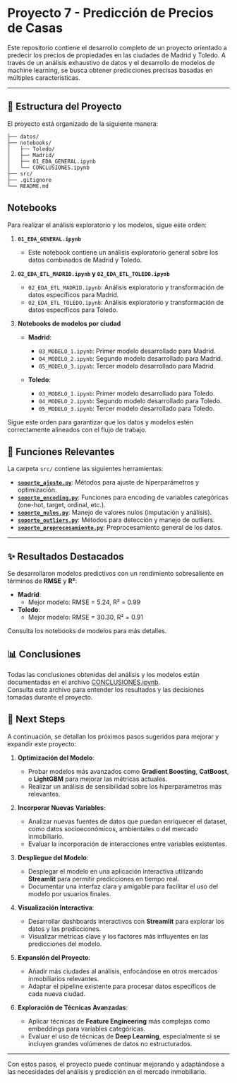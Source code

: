 # Proyecto 7 - Predicción de Precios de Casas

Este repositorio contiene el desarrollo completo de un proyecto orientado a predecir los precios de propiedades en las ciudades de Madrid y Toledo. A través de un análisis exhaustivo de datos y el desarrollo de modelos de machine learning, se busca obtener predicciones precisas basadas en múltiples características.

---

## 📂 Estructura del Proyecto

El proyecto está organizado de la siguiente manera:
````
├── datos/
├── notebooks/
│   ├── Toledo/
│   ├── Madrid/
│   ├── 01_EDA_GENERAL.ipynb
│   └── CONCLUSIONES.ipynb
├── src/
├── .gitignore
└── README.md
  ````
## Notebooks

Para realizar el análisis exploratorio y los modelos, sigue este orden:

1. **`01_EDA_GENERAL.ipynb`**  
   - Este notebook contiene un análisis exploratorio general sobre los datos combinados de Madrid y Toledo.

2. **`02_EDA_ETL_MADRID.ipynb` y `02_EDA_ETL_TOLEDO.ipynb`**  
   - `02_EDA_ETL_MADRID.ipynb`: Análisis exploratorio y transformación de datos específicos para Madrid.  
   - `02_EDA_ETL_TOLEDO.ipynb`: Análisis exploratorio y transformación de datos específicos para Toledo.

3. **Notebooks de modelos por ciudad**  
   - **Madrid**:
     - `03_MODELO_1.ipynb`: Primer modelo desarrollado para Madrid.  
     - `04_MODELO_2.ipynb`: Segundo modelo desarrollado para Madrid.  
     - `05_MODELO_3.ipynb`: Tercer modelo desarrollado para Madrid.  

   - **Toledo**:
     - `03_MODELO_1.ipynb`: Primer modelo desarrollado para Toledo.  
     - `04_MODELO_2.ipynb`: Segundo modelo desarrollado para Toledo.  
     - `05_MODELO_3.ipynb`: Tercer modelo desarrollado para Toledo.  

Sigue este orden para garantizar que los datos y modelos estén correctamente alineados con el flujo de trabajo.

## 🔧 Funciones Relevantes

La carpeta `src/` contiene las siguientes herramientas:

- **[`soporte_ajuste.py`](./src/soporte_ajuste.py)**: Métodos para ajuste de hiperparámetros y optimización.
- **[`soporte_encoding.py`](./src/soporte_encoding.py)**: Funciones para encoding de variables categóricas (one-hot, target, ordinal, etc.).
- **[`soporte_nulos.py`](./src/soporte_nulos.py)**: Manejo de valores nulos (imputación y análisis).
- **[`soporte_outliers.py`](./src/soporte_outliers.py)**: Métodos para detección y manejo de outliers.
- **[`soporte_preprocesamiento.py`](./src/soporte_preprocesamiento.py)**: Preprocesamiento general de los datos.

---

## ✨ Resultados Destacados

Se desarrollaron modelos predictivos con un rendimiento sobresaliente en términos de **RMSE** y **R²**:

- **Madrid**:
  - Mejor modelo: RMSE = 5.24, R² = 0.99
- **Toledo**:
  - Mejor modelo: RMSE = 30.30, R² = 0.91

Consulta los notebooks de modelos para más detalles.

## 📊 Conclusiones

Todas las conclusiones obtenidas del análisis y los modelos están documentadas en el archivo [CONCLUSIONES.ipynb](./notebooks/CONCLUSIONES.ipynb).  
Consulta este archivo para entender los resultados y las decisiones tomadas durante el proyecto.

## 🚀 Next Steps

A continuación, se detallan los próximos pasos sugeridos para mejorar y expandir este proyecto:

1. **Optimización del Modelo**:
   - Probar modelos más avanzados como **Gradient Boosting**, **CatBoost**, o **LightGBM** para mejorar las métricas actuales.
   - Realizar un análisis de sensibilidad sobre los hiperparámetros más relevantes.

2. **Incorporar Nuevas Variables**:
   - Analizar nuevas fuentes de datos que puedan enriquecer el dataset, como datos socioeconómicos, ambientales o del mercado inmobiliario.
   - Evaluar la incorporación de interacciones entre variables existentes.

3. **Despliegue del Modelo**:
   - Desplegar el modelo en una aplicación interactiva utilizando **Streamlit** para permitir predicciones en tiempo real.
   - Documentar una interfaz clara y amigable para facilitar el uso del modelo por usuarios finales.

4. **Visualización Interactiva**:
   - Desarrollar dashboards interactivos con **Streamlit** para explorar los datos y las predicciones.
   - Visualizar métricas clave y los factores más influyentes en las predicciones del modelo.

5. **Expansión del Proyecto**:
   - Añadir más ciudades al análisis, enfocándose en otros mercados inmobiliarios relevantes.
   - Adaptar el pipeline existente para procesar datos específicos de cada nueva ciudad.

6. **Exploración de Técnicas Avanzadas**:
   - Aplicar técnicas de **Feature Engineering** más complejas como embeddings para variables categóricas.
   - Evaluar el uso de técnicas de **Deep Learning**, especialmente si se incluyen grandes volúmenes de datos no estructurados.

---

Con estos pasos, el proyecto puede continuar mejorando y adaptándose a las necesidades del análisis y predicción en el mercado inmobiliario.
